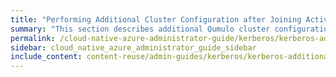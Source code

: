 ```yaml
---
title: "Performing Additional Cluster Configuration after Joining Active Directory"
summary: "This section describes additional Qumulo cluster configuration that can affect the behavior of NFSv4.1 with Kerberos."
permalink: /cloud-native-azure-administrator-guide/kerberos/kerberos-additional-cluster-configuration.html
sidebar: cloud_native_azure_administrator_guide_sidebar
include_content: content-reuse/admin-guides/kerberos/kerberos-additional-cluster-configuration.md
---
```


